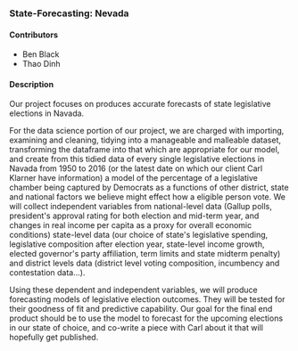 ### State-Forecasting: Nevada

#### Contributors

* Ben Black
* Thao Dinh

#### Description

Our project focuses on produces accurate forecasts of state legislative elections in Navada. 

For the data science portion of our project, we are charged with importing, examining and cleaning, tidying into a manageable and malleable dataset, transforming the dataframe into that which are appropriate for our model, and create from this tidied data of every single legislative elections in Navada from 1950 to 2016 (or the latest date on which our client Carl Klarner have information) a model of the percentage of a legislative chamber being captured by Democrats as a functions of other district, state and national factors we believe might effect how a eligible person vote. We will collect independent variables from national-level data (Gallup polls, president's approval rating for both election and mid-term year, and changes in real income per capita as a proxy for overall economic conditions) state-level data (our choice of state's legislative spending, legislative composition after election year, state-level income growth, elected governor's party affiliation, term limits and state midterm penalty) and district levels data (district level voting composition, incumbency and contestation data...). 

Using these dependent and independent variables, we will produce forecasting models of legislative election outcomes. They will be tested for their goodness of fit and predictive capability. Our goal for the final end product should be to use the model to forecast for the upcoming elections in our state of choice, and co-write a piece with Carl about it that will hopefully get published. 
